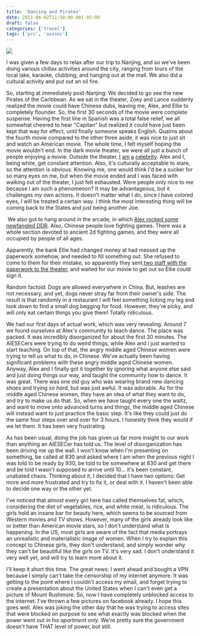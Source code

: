 ```yaml
---
title: 'Dancing and Pirates'
date: 2011-06-02T11:58:00.001-05:00
draft: false
categories: ['travel']
tags: ['prc', 'aiesec']
---
```


[![](http://3.bp.blogspot.com/-Uyc7yqTHyXM/TefBUYYUUTI/AAAAAAAAAEE/hIq_mK_Ow4A/s320/FILE0376-736256.JPG)](http://3.bp.blogspot.com/-Uyc7yqTHyXM/TefBUYYUUTI/AAAAAAAAAEE/hIq_mK_Ow4A/s1600/FILE0376-736256.JPG)

I was given a few days to relax after our trip to Nanjing, and so we've been doing various chillax activities around the city, ranging from tours of the local lake, karaoke, clubbing, and hanging out at the mall. We also did a cultural activity and put out an oil fire. 



So, starting at immediately post-Nanjing: We decided to go see the new Pirates of the Caribbean. As we sat in the theater, Zoey and Lance suddenly realized the movie could have Chinese dubs, leaving me, Alex, and Ellie to completely flounder. So, the first 30 seconds of the movie were complete suspense. Having the first line in Spanish was a total false relief, we all somewhat cheered to hear "Capitan" but realized it could have just been kept that way for effect, until finally someone speaks English. Qualms about the fourth movie compared to the other three aside, it was nice to just sit and watch an American movie. The whole time, I felt myself hoping the movie wouldn't end. In the dark movie theater, we were all just a bunch of people enjoying a movie. Outside the theater, [I](http://www.flickr.com/photos/62673615@N03/5749491164/in/set-72157626806646432) [am](http://www.flickr.com/photos/62673615@N03/5748946565/in/set-72157626806646432/) [a](http://www.flickr.com/photos/62673615@N03/5749496090/in/set-72157626806646432/) [celebrity](http://www.flickr.com/photos/62673615@N03/5749498784/in/set-72157626806646432/). Alex and I, being white, get constant attention. Also, it's culturally acceptable to stare, so the attention is _obvious._ Knowing me, one would think I'd be a sucker for so many eyes on me, but when the movie ended and I was faced with walking out of the theater, I just felt exhausted. Were people only nice to me because I am such a phenomenon? It may be advantageous, but it challenges my own actions. It doesn't matter what I do, since I have colored eyes, I will be treated a certain way. I think the most interesting thing will be coming back to the States and just being another Joe. 



 We also got to hang around in the arcade, in which [Alex rocked some newfangled DDR](http://www.flickr.com/photos/62673615@N03/5769807779/in/photostream). Also, Chinese people love fighting games. There was a whole section devoted to ancient 2d fighting games, and they were all occupied by people of all ages.



Apparently, the bank Ellie had changed money at had messed up the paperwork somehow, and needed to fill something out. She refused to come to them for their mistake, so apparently they sent[ two staff with the paperwork to the theater](http://www.flickr.com/photos/62673615@N03/5769810913/in/photostream), and waited for our movie to get out so Ellie could sign it.



Random factoid: Dogs are allowed everywhere in China. But, leashes are not necessary, and yet, dogs never stray far from their owner's side. The result is that randomly in a restaurant I will feel something licking my leg and look down to find a small dog begging for food. However, they're picky, and will only eat certain things you give them! Totally ridiculous.



We had our first days of actual work, which was very revealing. Around 7 we found ourselves at Alex's community to teach dance. The place was packed. It was incredibly disorganized for about the first 30 minutes. The AIESECers were trying to do weird things, while Alex and I just wanted to start teaching. On top of that, the angry middle aged Chinese women were trying to tell us what to do, in Chinese. We've actually been having significant problems with these angry middle aged Chinese women. Anyway, Alex and I finally got it together by ignoring what anyone else said and just doing things our way, and taught the community how to dance. It was great. There was one old guy who was wearing brand new dancing shoes and trying _so hard_, but was just awful. It was adorable. As for the middle aged Chinese women, they have an idea of what they want to do, and try to make us do that. So, when we have taught every one the waltz, and want to move onto advanced turns and things, the middle aged Chinese will instead want to just practice the basic step. It's like they could just do the same four steps over and over for 3 hours. I honestly think they would if we let them. It has been very frustrating.



As has been usual, doing the job has given us far more insight to our work than anything an AIESECer has told us. The level of disorganization has been driving me up the wall. I won't know when I'm presenting on something, be called at 830 and asked where I am when the previous night I was told to be ready by 930, be told to be somewhere at 830 and get there and be told I wasn't supposed to arrive until 10... it's been constant, unabated chaos. Thinking about it, I decided that I have two options: Get more and more frustrated and try to fix it, or deal with it. I haven't been able to decide one way or the other yet.



I've noticed that almost every girl here has called themselves fat, which, considering the diet of vegetables, rice, and white meat, is ridiculous. The girls hold an insane bar for beauty here, which seems to be sourced from Western movies and TV shows. However, many of the girls already look like or better than American movie stars, so I don't understand what is happening. In the US, most girls are aware of the fact that media portrays an unrealistic and materialistic image of women. When I try to explain this concept to Chinese girls, they don't understand, and simply wonder why they can't be beautiful like the girls on TV. It's very sad. I don't understand it very well yet, and will try to learn more about it.



I'll keep it short this time. The great news: I went ahead and bought a VPN because I simply can't take the censorship of my internet anymore. It was getting to the point where I couldn't access my email, and forget trying to create a presentation about the United States when I can't even get a picture of Mount Rushmore. So, now I have completely unblocked access to the internet. I've thrown a few pictures on facebook already. I hope this goes well. Alex was joking the other day that he was trying to access sites that were blocked on purpose to see what exactly was blocked when the power went out _in his apartment only._ We're pretty sure the government doesn't have THAT level of power, but still.
